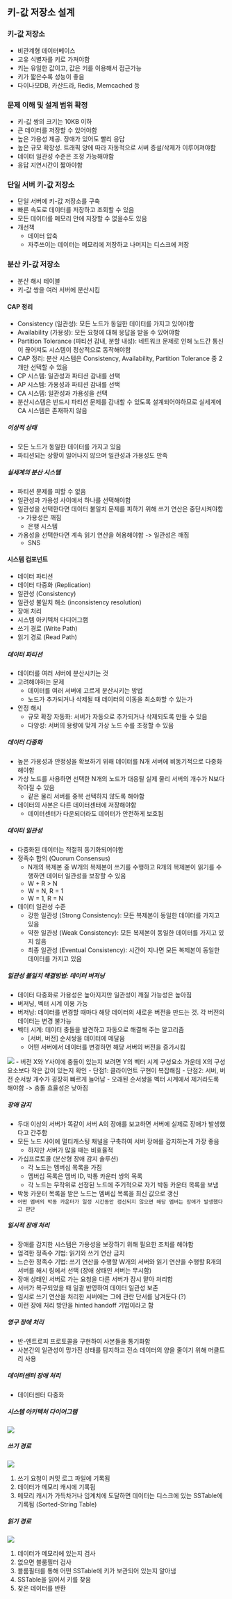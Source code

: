 ## 키-값 저장소 설계

### 키-값 저장소

- 비관계형 데이터베이스
- 고유 식별자를 키로 가져야함
- 키는 유일한 값이고, 값은 키를 이용해서 접근가능
- 키가 짧은수록 성능이 좋음
- 다이나모DB, 카산드라, Redis, Memcached 등

### 문제 이해 및 설계 범위 확정

- 키-값 쌍의 크기는 10KB 이하
- 큰 데이터를 저장할 수 있어야함
- 높은 가용성 제공. 장애가 있어도 빨리 응답
- 높은 규모 확장성. 트래픽 양에 따라 자동적으로 서버 증설/삭제가 이루어져야함
- 데이터 일관성 수준은 조정 가능해야함
- 응답 지연시간이 짧아야함

### 단일 서버 키-값 저장소

- 단일 서버에 키-값 저장소를 구축
- 빠른 속도로 데이터를 저장하고 조회할 수 있음
- 모든 데이터를 메모리 안에 저장할 수 없을수도 있음
- 개선책
  - 데이터 압축
  - 자주쓰이는 데이터는 메모리에 저장하고 나머지는 디스크에 저장

### 분산 키-값 저장소

- 분산 해시 테이블
- 키-값 쌍을 여러 서버에 분산시킴

#### CAP 정리

- Consistency (일관성): 모든 노드가 동일한 데이터를 가지고 있어야함
- Availability (가용성): 모든 요청에 대해 응답을 받을 수 있어야함
- Partition Tolerance (파티션 감내, 분할 내성): 네트워크 문제로 인해 노드간 통신이 끊어져도 시스템이 정상적으로 동작해야함
- CAP 정리: 분산 시스템은 Consistency, Availability, Partition Tolerance 중 2개만 선택할 수 있음
- CP 시스템: 일관성과 파티션 감내를 선택
- AP 시스템: 가용성과 파티션 감내를 선택
- CA 시스템: 일관성과 가용성을 선택
- 분산시스템은 반드시 파티션 문제를 감내할 수 있도록 설계되어야하므로 실세계에 CA 시스템은 존재하지 않음

##### 이상적 상태

- 모든 노드가 동일한 데이터를 가지고 있음
- 파티션되는 상황이 일어나지 않으며 일관성과 가용성도 만족

##### 실세계의 분산 시스템

- 파티션 문제를 피할 수 없음
- 일관성과 가용성 사이에서 하나를 선택해야함
- 일관성을 선택한다면 데이터 불일치 문제를 피하기 위해 쓰기 연산은 중단시켜야함 -> 가용성은 깨짐
  - 은행 시스템
- 가용성을 선택한다면 계속 읽기 연산을 허용해야함 -> 일관성은 깨짐
  - SNS

#### 시스템 컴포넌트

- 데이터 파티션
- 데이터 다중화 (Replication)
- 일관성 (Consistency)
- 일관성 불일치 해소 (inconsistency resolution)
- 장애 처리
- 시스템 아키텍처 다디어그램
- 쓰기 경로 (Write Path)
- 읽기 경로 (Read Path)

##### 데이터 파티션

- 데이터를 여러 서버에 분산시키는 것
- 고려해야하는 문제
  - 데이터를 여러 서버에 고르게 분산시키는 방법
  - 노드가 추가되거나 삭제될 때 데이터의 이동을 최소화할 수 있는가
- 안정 해시
  - 규모 확장 자동화: 서버가 자동으로 추가되거나 삭제되도록 만들 수 있음
  - 다양성: 서버의 용량에 맞게 가상 노드 수를 조정할 수 있음

##### 데이터 다중화

- 높은 가용성과 안정성을 확보하기 위해 데이터를 N개 서버에 비동기적으로 다중화해야함
- 가상 노드를 사용하면 선택한 N개의 노드가 대응될 실제 물리 서버의 개수가 N보다 작아질 수 있음
  - 같은 물리 서버를 중복 선택하지 않도록 해야함
- 데이터의 사본은 다른 데이터센터에 저장해야함
  - 데이터센터가 다운되더라도 데이터가 안전하게 보호됨

##### 데이터 일관성

- 다중화된 데이터는 적절히 동기화되어야함
- 정족수 합의 (Quorum Consensus)
  - N개의 복제본 중 W개의 복제본이 쓰기를 수행하고 R개의 복제본이 읽기를 수행하면 데이터 일관성을 보장할 수 있음
  - W + R > N
  - W = N, R = 1
  - W = 1, R = N
- 데이터 일관성 수준
  - 강한 일관성 (Strong Consistency): 모든 복제본이 동일한 데이터를 가지고 있음
  - 약한 일관성 (Weak Consistency): 모든 복제본이 동일한 데이터를 가지고 있지 않음
  - 최종 일관성 (Eventual Consistency): 시간이 지나면 모든 복제본이 동일한 데이터를 가지고 있음

##### 일관성 불일치 해결빙법: 데이터 버저닝

- 데이터 다중화로 가용성은 높아지지만 일관성이 깨질 가능성은 높아짐
- 버저닝, 벡터 시계 이용 가능
- 버저닝: 데이터를 변경할 때마다 해당 데이터의 새로운 버전을 만드는 것. 각 버전의 데이터는 변경 불가능
- 벡터 시계: 데이터 충돌을 발견하고 자동으로 해결해 주는 알고리즘
  - [서버, 버전] 순서쌍을 데이터에 메달음
  - 어떤 서버에서 데이터를 변경하면 해당 서버의 버전을 증가시킴

<img src='../../image/vector.png'>
- 버전 X와 Y사이에 충돌이 있는지 보려면 Y의 벡터 시계 구성요소 가운데 X의 구성요소보다 작은 값이 있는지 확인
- 단점1: 클라이언트 구현이 복잡해짐
- 단점2: 서버, 버전 순서쌍 개수가 굉장히 빠르게 늘어남
  - 오래된 순서쌍을 벡터 시계에서 제거라도록 해야함 -> 충돌 효율성은 낮아짐

##### 장애 감지

- 두대 이상의 서버가 똑같이 서버 A의 장애를 보고하면 서버에 실제로 장애가 발생했다고 간주함
- 모든 노드 사이에 멀티캐스팅 채널을 구축하여 서버 장애를 감지하는게 가장 좋음
  - 하지만 서버가 많을 때는 비효율적
- 가십프로토콜 (분산형 장애 감지 솔루션)
  - 각 노드는 멤버십 목록을 가짐
  - 멤버십 목록은 멤버 ID, 박통 카운터 쌍의 목록
  - 각 노드는 무작위로 선정된 노드에 주기적으로 자기 박동 카운터 목록을 보냄
- 박동 카운터 목록을 받은 노드는 멤버십 목록을 최신 값으로 갱신
- `어떤 멤버의 박동 카운터가 일정 시간동안 갱신되지 않으면 해당 멤버는 장애가 발생했다고 판단`

##### 일시적 장애 처리

- 장애를 감지한 시스템은 가용성을 보장하기 위해 필요한 조치를 해야함
- 엄격한 정족수 기법: 읽기와 쓰기 연산 금지
- 느슨한 정족수 기법: 쓰기 연산을 수행할 W개의 서버와 읽기 연산을 수행할 R개의 서버를 해시 링에서 선택 (장애 상태인 서버는 무시함)
- 장애 상태인 서버로 가는 요청을 다른 서버가 잠시 맡아 처리함
- 서버가 복구되었을 때 일괄 반영하여 데이터 일관성 보존
- 임시로 쓰기 연산을 처리한 서버에는 그에 관란 단서를 남겨둔다 (?)
- 이런 장애 처리 방안을 hinted handoff 기법이라고 함

##### 영구 장애 처리

- 반-엔트로피 프로토콜을 구현하여 사본들을 통기화함
- 사본간의 일관성이 망가진 상태를 탐지하고 전소 데이터의 양을 줄이기 위해 머클트리 사용

##### 데이터센터 장애 처리

- 데이터센터 다중화

##### 시스템 아키텍처 다이어그램

<img src='../../image/system-architecture-diagram.png'>

##### 쓰기 경로

<img src='../../image/write-path.png'>

1. 쓰기 요청이 커밋 로그 파일에 기록됨
2. 데이터가 메모리 캐시에 기록됨
3. 메모리 캐시가 가득차거나 임계치에 도달하면 데이터는 디스크에 있는 SSTable에 기록됨 (Sorted-String Table)

##### 읽기 경로

<img src='../../image/read-path.png'>

1. 데이터가 메모리에 있는지 검사
2. 없으면 블룸필터 검사
3. 블룸필터를 통해 어떤 SSTable에 키가 보관되어 있는지 알아냄
4. SSTable을 읽어서 키를 찾음
5. 찾은 데이터를 반환
